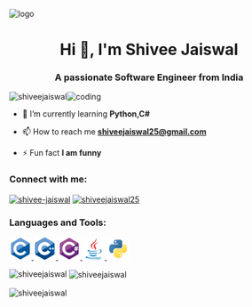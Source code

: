 ![logo](https://github.com/shiveejaiswal/shiveejaiswal/blob/main/Blue%20And%20White%20Modern%20Minimal%20Business%20Channel%20Youtube%20Banner.png)
<h1 align="center">Hi 👋, I'm Shivee Jaiswal</h1>
<h3 align="center">A passionate Software Engineer from India</h3>
<img align="right" alt="coding" width="400" src="https://cdn.dribbble.com/users/17707/screenshots/2413754/rrr.gif">

<p align="left"> <img src="https://komarev.com/ghpvc/?username=shiveejaiswal&label=Profile%20views&color=0e75b6&style=flat" alt="shiveejaiswal" /> </p>

- 🌱 I’m currently learning **Python,C#**

- 📫 How to reach me **shiveejaiswal25@gmail.com**

- ⚡ Fun fact **I am funny**

<h3 align="left">Connect with me:</h3>
<p align="left">
<a href="https://linkedin.com/in/shivee-jaiswal" target="blank"><img align="center" src="https://raw.githubusercontent.com/rahuldkjain/github-profile-readme-generator/master/src/images/icons/Social/linked-in-alt.svg" alt="shivee-jaiswal" height="30" width="40" /></a>
<a href="https://instagram.com/shiveejaiswal25" target="blank"><img align="center" src="https://raw.githubusercontent.com/rahuldkjain/github-profile-readme-generator/master/src/images/icons/Social/instagram.svg" alt="shiveejaiswal25" height="30" width="40" /></a>
</p>

<h3 align="left">Languages and Tools:</h3>
<p align="left"> <a href="https://www.cprogramming.com/" target="_blank" rel="noreferrer"> <img src="https://raw.githubusercontent.com/devicons/devicon/master/icons/c/c-original.svg" alt="c" width="40" height="40"/> </a> <a href="https://www.w3schools.com/cpp/" target="_blank" rel="noreferrer"> <img src="https://raw.githubusercontent.com/devicons/devicon/master/icons/cplusplus/cplusplus-original.svg" alt="cplusplus" width="40" height="40"/> </a> <a href="https://www.w3schools.com/cs/" target="_blank" rel="noreferrer"> <img src="https://raw.githubusercontent.com/devicons/devicon/master/icons/csharp/csharp-original.svg" alt="csharp" width="40" height="40"/> </a> <a href="https://www.java.com" target="_blank" rel="noreferrer"> <img src="https://raw.githubusercontent.com/devicons/devicon/master/icons/java/java-original.svg" alt="java" width="40" height="40"/> </a> <a href="https://www.python.org" target="_blank" rel="noreferrer"> <img src="https://raw.githubusercontent.com/devicons/devicon/master/icons/python/python-original.svg" alt="python" width="40" height="40"/> </a> </p>

<p><img align="left" src="https://github-readme-stats.vercel.app/api/top-langs?username=shiveejaiswal&show_icons=true&locale=en&layout=compact" alt="shiveejaiswal" /></p>

<p>&nbsp;<img align="center" src="https://github-readme-stats.vercel.app/api?username=shiveejaiswal&show_icons=true&locale=en" alt="shiveejaiswal" /></p>

<p><img align="center" src="https://github-readme-streak-stats.herokuapp.com/?user=shiveejaiswal&" alt="shiveejaiswal" /></p>

